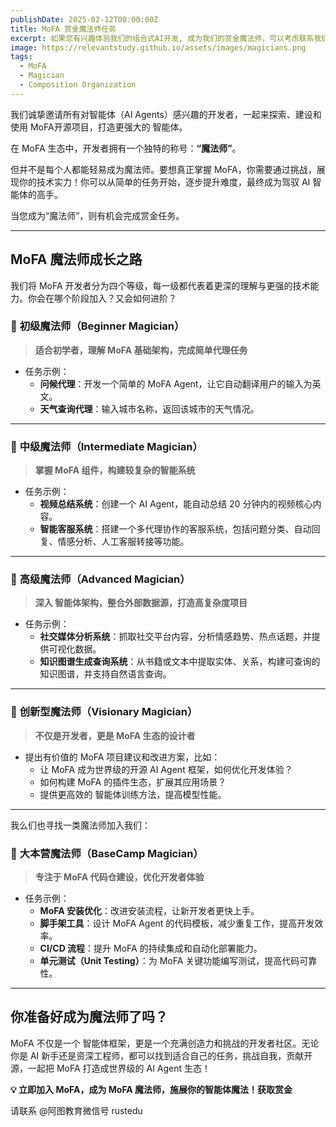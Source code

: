 ```yaml
---
publishDate: 2025-02-12T00:00:00Z
title: MoFA 赏金魔法师任务
excerpt: 如果您有兴趣体验我们的组合式AI开发, 成为我们的赏金魔法师，可以考虑联系我们，做一下魔法师任务。
image: https://relevantstudy.github.io/assets/images/magicians.png
tags:
  - MoFA
  - Magician
  - Composition Organization
---
```


我们诚挚邀请所有对智能体（AI Agents）感兴趣的开发者，一起来探索、建设和使用 MoFA开源项目，打造更强大的 智能体。

在 MoFA 生态中，开发者拥有一个独特的称号：**“魔法师”**。

但并不是每个人都能轻易成为魔法师。要想真正掌握 MoFA，你需要通过挑战，展现你的技术实力！你可以从简单的任务开始，逐步提升难度，最终成为驾驭 AI 智能体的高手。

当您成为“魔法师”，则有机会完成赏金任务。

------

## **MoFA 魔法师成长之路**

我们将 MoFA 开发者分为四个等级，每一级都代表着更深的理解与更强的技术能力。你会在哪个阶段加入？又会如何进阶？

### 🔹 **初级魔法师（Beginner Magician）**

> **适合初学者，理解 MoFA 基础架构，完成简单代理任务**

- 任务示例：
  - **问候代理**：开发一个简单的 MoFA Agent，让它自动翻译用户的输入为英文。
  - **天气查询代理**：输入城市名称，返回该城市的天气情况。

------

### 🔹 **中级魔法师（Intermediate Magician）**

> **掌握 MoFA 组件，构建较复杂的智能系统**

- 任务示例：
  - **视频总结系统**：创建一个 AI Agent，能自动总结 20 分钟内的视频核心内容。
  - **智能客服系统**：搭建一个多代理协作的客服系统，包括问题分类、自动回复、情感分析、人工客服转接等功能。

------

### 🔹 **高级魔法师（Advanced Magician）**

> **深入 智能体架构，整合外部数据源，打造高复杂度项目**

- 任务示例：
  - **社交媒体分析系统**：抓取社交平台内容，分析情感趋势、热点话题，并提供可视化数据。
  - **知识图谱生成查询系统**：从书籍或文本中提取实体、关系，构建可查询的知识图谱，并支持自然语言查询。

------

### 🔹 **创新型魔法师（Visionary Magician）**

> **不仅是开发者，更是 MoFA 生态的设计者**

- 提出有价值的 MoFA 项目建议和改进方案，比如：
  - 让 MoFA 成为世界级的开源 AI Agent 框架，如何优化开发体验？
  - 如何构建 MoFA 的插件生态，扩展其应用场景？
  - 提供更高效的 智能体训练方法，提高模型性能。

------

我么们也寻找一类魔法师加入我们：

### 🔹 **大本营魔法师（BaseCamp Magician）**

> **专注于 MoFA 代码仓建设，优化开发者体验**

- 任务示例：
  - **MoFA 安装优化**：改进安装流程，让新开发者更快上手。
  - **脚手架工具**：设计 MoFA Agent 的代码模板，减少重复工作，提高开发效率。
  - **CI/CD 流程**：提升 MoFA 的持续集成和自动化部署能力。
  - **单元测试（Unit Testing）**：为 MoFA 关键功能编写测试，提高代码可靠性。

------

## **你准备好成为魔法师了吗？**

MoFA 不仅是一个 智能体框架，更是一个充满创造力和挑战的开发者社区。无论你是 AI 新手还是资深工程师，都可以找到适合自己的任务，挑战自我，贡献开源，一起把 MoFA 打造成世界级的 AI Agent 生态！

**💡 立即加入 MoFA，成为 MoFA 魔法师，施展你的智能体魔法！获取赏金**

请联系 @阿图教育微信号 rustedu



## 